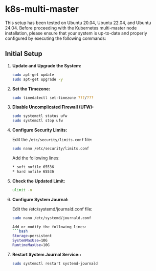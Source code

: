 # k8s-multi-master

This setup has been tested on Ubuntu 20.04, Ubuntu 22.04, and Ubuntu 24.04. Before proceeding with the Kubernetes multi-master node installation, please ensure that your system is up-to-date and properly configured by executing the following commands:

## Initial Setup

1. **Update and Upgrade the System:**
   ```bash
   sudo apt-get update
   sudo apt-get upgrade -y

2. **Set the Timezone:**
    ```bash
    sudo timedatectl set-timezone ???/???

3. **Disable Uncomplicated Firewall (UFW):**
   ```bash
   sudo systemctl status ufw
   sudo systemctl stop ufw
   
4. **Configure Security Limits:**

    Edit the `/etc/security/limits.conf` file:
    ```bash
    sudo nano /etc/security/limits.conf
    ```
    Add the following lines:
    ```bash
    * soft nofile 65536
    * hard nofile 65536
    ```
   
5. **Check the Updated Limit:**
   ```bash
   ulimit -n

6. **Configure System Journal:**

   Edit the /etc/systemd/journald.conf file:
   ```bash
   sudo nano /etc/systemd/journald.conf
   
   Add or modify the following lines:
   ```bash
   Storage=persistent
   SystemMaxUse=10G
   RuntimeMaxUse=10G
   ```
7. **Restart System Journal Service::**
   ```bash
   sudo systemctl restart systemd-journald
    
